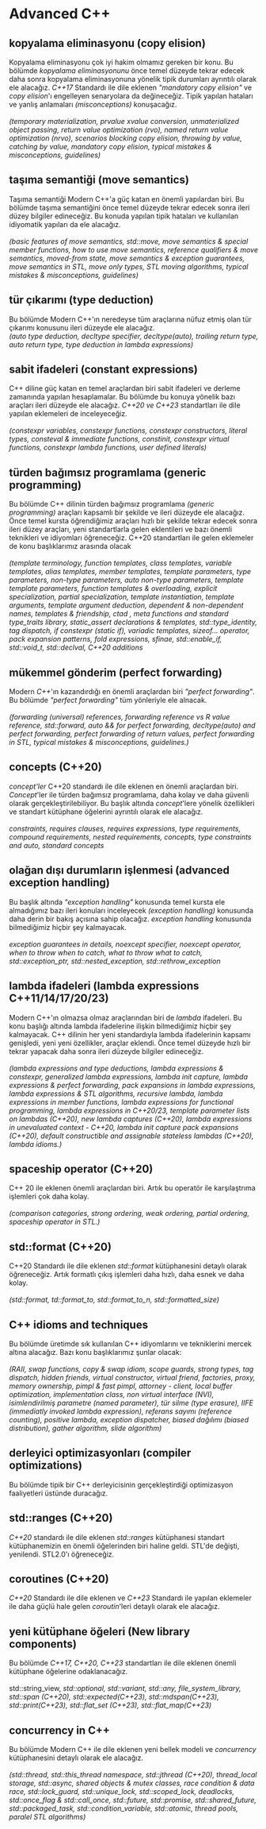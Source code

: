 # Advanced C++

## kopyalama eliminasyonu (copy elision)
Kopyalama eliminasyonu çok iyi hakim olmamız gereken bir konu. Bu bölümde _kopyalama eliminasyonunu_ önce temel düzeyde tekrar edecek daha sonra kopyalama eliminasyonuna yönelik tipik durumları ayrıntılı olarak ele alacağız. _C++17_ Standardı ile dile eklenen _"mandatory copy elision"_ ve 
_copy elision_'ı engelleyen senaryolara da değineceğiz. Tipik yapılan hataları ve yanlış anlamaları _(misconceptions)_ konuşacağız. <br><br>
_(temporary materialization, prvalue xvalue conversion, unmaterialized object passing, return value optimization (rvo), named return value optimization (nrvo), scenarios blocking copy elision, throwing by value, catching by value, mandatory copy elision, typical mistakes & misconceptions, guidelines)_

## taşıma semantiği (move semantics)
Taşıma semantiği Modern C++'a güç katan en önemli yapılardan biri. Bu bölümde taşıma semantiğini önce temel düzeyde tekrar edecek sonra ileri düzey bilgiler edineceğiz. Bu konuda yapılan tipik hataları ve kullanılan idiyomatik yapıları da ele alacağız. <br><br> 
_(basic features of move semantics, std::move, move semantics & special member functions,  how to use move semantics, reference qualifiers & move semantics, moved-from state,  move semantics & exception guarantees, move semantics in STL, move only types, STL moving algorithms, typical mistakes & misconceptions, guidelines)_

## tür çıkarımı (type deduction)
Bu bölümde Modern C++'ın neredeyse tüm araçlarına nüfuz etmiş olan tür çıkarımı konusunu ileri düzeyde ele alacağız. <br> 
_(auto type deduction, decltype specifier, decltype(auto), trailing return type, auto return type, type deduction in lambda expressions)_

## sabit ifadeleri (constant expressions)
C++ diline güç katan en temel araçlardan biri sabit ifadeleri ve derleme zamanında yapılan hesaplamalar. Bu bölümde bu konuya yönelik bazı araçları ileri düzeyde ele alacağız. _C++20 ve C++23_ standartları ile dile yapılan eklemeleri de inceleyeceğiz.<br><br>
_(constexpr variables, constexpr functions, constexpr constructors, literal types, consteval & immediate functions, constinit, constexpr virtual functions, constexpr lambda functions, user defined literals)_

## türden bağımsız programlama (generic programming)
Bu bölümde C++ dilinin türden bağımsız programlama _(generic programming)_ araçları kapsamlı bir şekilde ve ileri düzeyde ele alacağız. Önce temel kursta öğrendiğimiz araçları hızlı bir şekilde tekrar edecek sonra ileri düzey araçları, yeni standartlarla gelen eklentileri ve bazı önemli teknikleri ve idiyomları öğreneceğiz. C++20 standartları ile gelen eklemeler de konu başlıklarımız arasında olacak<br><br>
_(template terminology, function templates,  class templates, variable templates, alias templates, member templates, template parameters, type parameters, non-type parameters, auto non-type parameters, template template parameters, function templates & overloading, explicit specialization, partial specialization, template instantiation, template arguments, template argument deduction, dependent & non-dependent names, templates & friendship, ctad , meta functions and standard type_traits library, static_assert declarations & templates, std::type_identity, tag dispatch, if constexpr (static if), variadic templates, sizeof... operator, pack expansion patterns, fold expressions, sfinae, std::enable_if, std::void_t, std::declval, C++20 additions_

## mükemmel gönderim (perfect forwarding)
Modern _C++_'ın kazandırdığı en önemli araçlardan biri _"perfect forwarding"_. Bu bölümde _"perfect forwarding"_ tüm yönleriyle ele alnacak. <br> <br>
_(forwarding (universal) references, forwarding reference vs R value reference, std::forward, auto && for perfect forwarding, decltype(auto) and perfect forwarding, perfect forwarding of return values, perfect forwarding in STL, typical mistakes & misconceptions, guidelines.)_

## concepts (C++20)
_concept'ler_ C++20 standardı ile dile eklenen en önemli araçlardan biri. _Concept_'ler ile türden bağımsız programlama, daha kolay ve daha güvenli olarak gerçekleştirilebiliyor. Bu başlık altında _concept_'lere yönelik özellikleri ve standart kütüphane öğelerini ayrıntılı olarak ele alacağız.<br><br>
_constraints, requires clauses, requires expressions, type requirements, compound requirements, nested requirements, concepts, type constraints and auto, standard concepts_ 

## olağan dışı durumların işlenmesi (advanced exception handling)
Bu başlık altında _"exception handling"_ konusunda temel kursta ele almadığımız bazı ileri konuları inceleyecek _(exception handling)_ konusunda daha derin bir bakış açısına sahip olacağız. _exception handling_ konusunda bilmediğimiz hiçbir şey kalmayacak.<br><br>
_exception guarantees in details, noexcept specifier, noexcept operator, when to throw when to catch, what to throw what to catch, std::exception_ptr, std::nested_exception, std::rethrow_exception_

## lambda ifadeleri (lambda expressions C++11/14/17/20/23)
Modern C++'ın olmazsa olmaz araçlarından biri de _lambda_ ifadeleri. Bu konu başlığı altında lambda ifadelerine ilişkin bilmediğimiz hiçbir şey kalmayacak. C++ dilinin her yeni standardıyla lambda ifadelerinin kapsamı genişledi, yeni yeni özellikler, araçlar eklendi. Önce temel düzeyde hızlı bir tekrar yapacak daha sonra ileri düzeyde bilgiler edineceğiz.<br><br>
_(lambda expressions and type deductions, lambda expressions & constexpr, generalized lambda expressions, lambda init capture, lambda expressions & perfect forwarding, pack expansions in lambda expressions, lambda expressions & STL algorithms, recursive lambda, lambda expressions in member functions, lambda expressions for functional programming, lambda expressions in C++20/23, template parameter lists on lambdas (C++20), new lambda captures (C++20), lambda expressions in unevaluated context - C++20, lambda init capture pack expansions (C++20), default constructible and assignable stateless lambdas (C++20), lambda idioms.)_

## spaceship operator (C++20) 
C++ 20 ile eklenen önemli araçlardan biri. Artık bu operatör ile karşılaştrıma işlemleri çok daha kolay.<br><br>
_(comparison categories, strong ordering, weak ordering, partial ordering, spaceship operator in STL.)_

## std::format (C++20)
C++20 Standardı ile dile eklenen _std::format_ kütüphanesini detaylı olarak öğreneceğiz. Artık formatlı çıkış işlemleri daha hızlı, daha esnek ve daha kolay.<br><br>
_(std::format, td::format_to, std::format_to_n, std::formatted_size)_

## C++ idioms and techniques
Bu bölümde üretimde sık kullanılan C++ idiyomlarını ve tekniklerini mercek altına alacağız. Bazı konu başlıklarımız şunlar olacak: <br><br>
_(RAII, swap functions, copy & swap idiom, scope guards, strong types, tag dispatch, hidden friends, virtual constructor, virtual friend,
factories, proxy, memory ownership, pimpl & fast pimpl, attorney - client, local buffer optimization, implementation class, non virtual interface (NVI), isimlendirilmiş parametre (named parameter), tür silme (type erasure), IIFE (immediatly invoked lambda expression), referans sayımı (reference counting), positive lambda, exception dispatcher, biased dağılımı (biased distribution), gather algorithm, slide algorithm)_

## derleyici optimizasyonları (compiler optimizations)
Bu bölümde tipik bir C++ derleyicisinin gerçekleştirdiği optimizasyon faaliyetleri üstünde duracağız.<br>
 
## std::ranges (C++20)
_C++20_ standardı ile dile eklenen _std::ranges_ kütüphanesi standart kütüphanemizin en önemli öğelerinden biri haline geldi. STL'de değişti, yenilendi. STL2.0'ı öğreneceğiz.

## coroutines (C++20)
_C++20_ Standardı ile dile eklenen ve _C++23_ Standardı ile yapılan eklemeler ile daha güçlü hale gelen _coroutin_'leri detaylı olarak ele alacağız.

## yeni kütüphane öğeleri (New library components)
Bu bölümde _C++17, C++20, C++23_ standartları ile dile eklenen önemli kütüphane öğelerine odaklanacağız.<br><br>
std::string_view, _std::optional, std::variant, std::any, file_system_library, std::span (C++20), std::expected(C++23), std::mdspan(C++23), std::print(C++23), std::flat_set (C++23), std::flat_map(C++23)_
 
## concurrency in C++
Bu bölümde Modern C++ ile dile eklenen yeni bellek modeli ve _concurrency_ kütüphanesini detaylı olarak ele alacağız. <br><br>
_(std::thread, std::this_thread namespace, std::jthread (C++20), thread_local storage, std::async, shared objects & mutex classes, race condition & data race, 
std::lock_guard, std::unique_lock, std::scoped_lock, deadlocks, std::once_flag & std::call_once, std::future, std::promise, std::shared_future, std::packaged_task, std::condition_variable, std::atomic, thread pools, paralel STL algorithms)_
